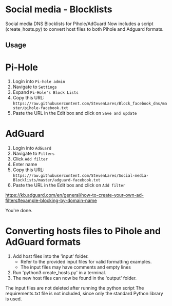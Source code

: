 # Social media - Blocklists
Social media DNS Blocklists for Pihole/AdGuard
Now includes a script (create_hosts.py) to convert host files to both Pihole and Adguard formats.

## Usage

# Pi-Hole
1. Login into `Pi-hole admin`
2. Navigate to `Settings`
3. Expand `Pi-Hole's Block Lists`
4. Copy this URL: `https://raw.githubusercontent.com/StevenLares/Block_facebook_dns/master/pihole-facebook.txt`
5. Paste the URL in the Edit box and click on `Save and update`


# AdGuard
1. Login into `AdGuard`
2. Navigate to `Filters`
3. Click `Add filter`
4. Enter name
5. Copy this URL: `https://raw.githubusercontent.com/StevenLares/Social-media-Blocklists/master/adguard-facebook.txt`
6. Paste the URL in the Edit box and click on `Add filter`

https://kb.adguard.com/en/general/how-to-create-your-own-ad-filters#example-blocking-by-domain-name

You're done. 


# Converting hosts files to Pihole and AdGuard formats

1. Add host files into the 'input' folder.
    * Refer to the provided input files for valid formatting examples.
    * The input files may have comments and empty lines
2. Run 'python3 create_hosts.py' in a terminal.
3. The new host files can now be found in the 'output' folder.


The input files are not deleted after running the python script
The requirements.txt file is not included, since only the standard Python library is used.
